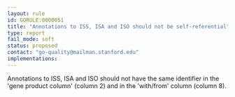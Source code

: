 ```yaml
---
layout: rule
id: GORULE:0000051
title: "Annotations to ISS, ISA and ISO should not be self-referential"
type: report
fail_mode: soft
status: proposed
contact: "go-quality@mailman.stanford.edu"
implementations:
---
```


Annotations to ISS, ISA and ISO should not have the same identifier in the 'gene product column' (column 2) and in the 'with/from' column (column 8).
